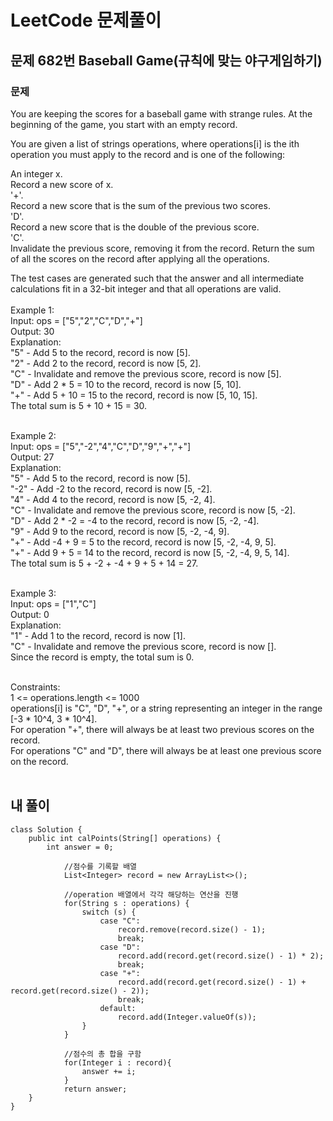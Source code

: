 # LeetCode 문제풀이

## 문제 682번 Baseball Game(규칙에 맞는 야구게임하기)
### 문제<br>
You are keeping the scores for a baseball game with strange rules. At the beginning of the game, you start with an empty record.

You are given a list of strings operations, where operations[i] is the ith operation you must apply to the record and is one of the following:

An integer x.<br>
Record a new score of x.<br>
'+'.<br>
Record a new score that is the sum of the previous two scores.<br>
'D'.<br>
Record a new score that is the double of the previous score.<br>
'C'.<br>
Invalidate the previous score, removing it from the record.
Return the sum of all the scores on the record after applying all the operations.<br>

The test cases are generated such that the answer and all intermediate calculations fit in a 32-bit integer and that all operations are valid.<br> 
<br>
Example 1:<br>
Input: ops = ["5","2","C","D","+"]<br>
Output: 30<br>
Explanation:<br>
"5" - Add 5 to the record, record is now [5].<br>
"2" - Add 2 to the record, record is now [5, 2].<br>
"C" - Invalidate and remove the previous score, record is now [5].<br>
"D" - Add 2 * 5 = 10 to the record, record is now [5, 10].<br>
"+" - Add 5 + 10 = 15 to the record, record is now [5, 10, 15].<br>
The total sum is 5 + 10 + 15 = 30.<br><br>

Example 2:<br>
Input: ops = ["5","-2","4","C","D","9","+","+"]<br>
Output: 27<br>
Explanation:<br>
"5" - Add 5 to the record, record is now [5].<br>
"-2" - Add -2 to the record, record is now [5, -2].<br>
"4" - Add 4 to the record, record is now [5, -2, 4].<br>
"C" - Invalidate and remove the previous score, record is now [5, -2].<br>
"D" - Add 2 * -2 = -4 to the record, record is now [5, -2, -4].<br>
"9" - Add 9 to the record, record is now [5, -2, -4, 9].<br>
"+" - Add -4 + 9 = 5 to the record, record is now [5, -2, -4, 9, 5].<br>
"+" - Add 9 + 5 = 14 to the record, record is now [5, -2, -4, 9, 5, 14].<br>
The total sum is 5 + -2 + -4 + 9 + 5 + 14 = 27.<br><br>

Example 3:<br>
Input: ops = ["1","C"]<br>
Output: 0<br>
Explanation:<br>
"1" - Add 1 to the record, record is now [1].<br>
"C" - Invalidate and remove the previous score, record is now [].<br>
Since the record is empty, the total sum is 0.<br><br> 

Constraints:<br>
1 <= operations.length <= 1000<br>
operations[i] is "C", "D", "+", or a string representing an integer in the range [-3 * 10^4, 3 * 10^4].<br>
For operation "+", there will always be at least two previous scores on the record.<br>
For operations "C" and "D", there will always be at least one previous score on the record.<br><br>
 
 
## 내 풀이
```
class Solution {
    public int calPoints(String[] operations) {
        int answer = 0;

            //점수를 기록할 배열
            List<Integer> record = new ArrayList<>();

            //operation 배열에서 각각 해당하는 연산을 진행
            for(String s : operations) {
                switch (s) {
                    case "C":
                        record.remove(record.size() - 1);
                        break;
                    case "D":
                        record.add(record.get(record.size() - 1) * 2);
                        break;
                    case "+":
                        record.add(record.get(record.size() - 1) + record.get(record.size() - 2));
                        break;
                    default:
                        record.add(Integer.valueOf(s));
                }
            }
            
            //점수의 총 합을 구함
            for(Integer i : record){
                answer += i;
            }
            return answer;
    }
}
```